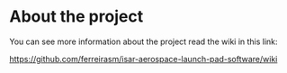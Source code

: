 # About the project

You can see more information about the project read the wiki in this link:

https://github.com/ferreirasm/isar-aerospace-launch-pad-software/wiki
